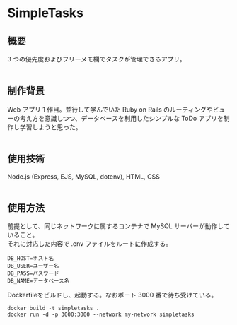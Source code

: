 # SimpleTasks
## 概要
3 つの優先度およびフリーメモ欄でタスクが管理できるアプリ。
<br><br>
## 制作背景
Web アプリ 1 作目。並行して学んでいた Ruby on Rails のルーティングやビューの考え方を意識しつつ、データベースを利用したシンプルな ToDo アプリを制作し学習しようと思った。
<br><br>
## 使用技術
Node.js (Express, EJS, MySQL, dotenv), HTML, CSS
<br><br>
## 使用方法
前提として、同じネットワークに属するコンテナで MySQL サーバーが動作していること。<br>
それに対応した内容で .env ファイルをルートに作成する。
```
DB_HOST=ホスト名
DB_USER=ユーザー名
DB_PASS=パスワード
DB_NAME=データベース名
```
Dockerfileをビルドし、起動する。なおポート 3000 番で待ち受けている。
```
docker build -t simpletasks .
docker run -d -p 3000:3000 --network my-network simpletasks
```
